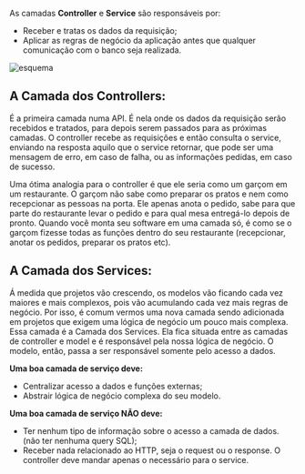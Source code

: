 As camadas **Controller** e **Service** são responsáveis por:

 - Receber e tratas os dados da requisição;
 - Aplicar as regras de negócio da aplicação antes que qualquer comunicação com o banco seja realizada.

![esquema](./Esquema.png)

## A Camada dos Controllers:

É a primeira camada numa API. É nela onde os dados da requisição serão recebidos e tratados, para depois serem passados para as próximas camadas. O controller recebe as requisições e então consulta o service, enviando na resposta aquilo que o service retornar, que pode ser uma mensagem de erro, em caso de falha, ou as informações pedidas, em caso de sucesso.

Uma ótima analogia para o controller é que ele seria como um garçom em um restaurante. O garçom não sabe como preparar os pratos e nem como recepcionar as pessoas na porta. Ele apenas anota o pedido, sabe para que parte do restaurante levar o pedido e para qual mesa entregá-lo depois de pronto. Quando você monta seu software em uma camada só, é como se o garçom fizesse todas as funções dentro do seu restaurante (recepcionar, anotar os pedidos, preparar os pratos etc).

## A Camada dos Services:

Á medida que projetos vão crescendo, os modelos vão ficando cada vez maiores e mais complexos, pois vão acumulando cada vez mais regras de negócio. Por isso, é comum vermos uma nova camada sendo adicionada em projetos que exigem uma lógica de negócio um pouco mais complexa. Essa camada é a Camada dos Services. Ela fica situada entre as camadas de controller e model e é responsável pela nossa lógica de negócio. O modelo, então, passa a ser responsável somente pelo acesso a dados.

**Uma boa camada de serviço deve:**

 - Centralizar acesso a dados e funções externas;
 - Abstrair lógica de negócio complexa do seu modelo.

**Uma boa camada de serviço NÃO deve:**

 - Ter nenhum tipo de informação sobre o acesso a camada de dados. (não ter nenhuma query SQL);
 - Receber nada relacionado ao HTTP, seja o request ou o response. O controller deve mandar apenas o necessário para o service.